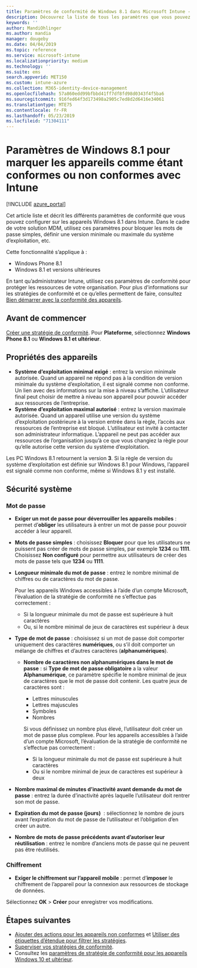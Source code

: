 ```yaml
---
title: Paramètres de conformité de Windows 8.1 dans Microsoft Intune - Azure | Microsoft Docs
description: Découvrez la liste de tous les paramètres que vous pouvez utiliser quand vous configurez la conformité de vos appareils Windows 8.1 et Windows Phone 8.1 dans Microsoft Intune. Vérifiez la conformité sur le système d’exploitation minimal et maximal, définissez des restrictions et une longueur de mot de passe, activez le chiffrement sur le stockage de données, etc.
keywords: ''
author: MandiOhlinger
ms.author: mandia
manager: dougeby
ms.date: 04/04/2019
ms.topic: reference
ms.service: microsoft-intune
ms.localizationpriority: medium
ms.technology: ''
ms.suite: ems
search.appverid: MET150
ms.custom: intune-azure
ms.collection: M365-identity-device-management
ms.openlocfilehash: 57a860edd99bfbbd41ff7df8fd98d0343f4f5ba6
ms.sourcegitcommit: 916fed64f3d173498a2905c7ed8d2d6416e34061
ms.translationtype: MTE75
ms.contentlocale: fr-FR
ms.lasthandoff: 05/23/2019
ms.locfileid: "71304111"
---
```

# <a name="windows-81-settings-to-mark-devices-as-compliant-or-not-compliant-using-intune"></a>Paramètres de Windows 8.1 pour marquer les appareils comme étant conformes ou non conformes avec Intune

[!INCLUDE [azure_portal](./includes/azure_portal.md)]

Cet article liste et décrit les différents paramètres de conformité que vous pouvez configurer sur les appareils Windows 8.1 dans Intune. Dans le cadre de votre solution MDM, utilisez ces paramètres pour bloquer les mots de passe simples, définir une version minimale ou maximale du système d’exploitation, etc.

Cette fonctionnalité s’applique à :

- Windows Phone 8.1
- Windows 8.1 et versions ultérieures

En tant qu’administrateur Intune, utilisez ces paramètres de conformité pour protéger les ressources de votre organisation. Pour plus d’informations sur les stratégies de conformité et ce qu’elles permettent de faire, consultez [Bien démarrer avec la conformité des appareils](device-compliance-get-started.md).

## <a name="before-you-begin"></a>Avant de commencer

[Créer une stratégie de conformité](create-compliance-policy.md#create-the-policy). Pour **Plateforme**, sélectionnez **Windows Phone 8.1** ou **Windows 8.1 et ultérieur**.

## <a name="device-properties"></a>Propriétés des appareils

- **Système d’exploitation minimal exigé** : entrez la version minimale autorisée. Quand un appareil ne répond pas à la condition de version minimale du système d’exploitation, il est signalé comme non conforme. Un lien avec des informations sur la mise à niveau s’affiche. L’utilisateur final peut choisir de mettre à niveau son appareil pour pouvoir accéder aux ressources de l’entreprise.
- **Système d’exploitation maximal autorisé** : entrez la version maximale autorisée. Quand un appareil utilise une version du système d’exploitation postérieure à la version entrée dans la règle, l’accès aux ressources de l’entreprise est bloqué. L’utilisateur est invité à contacter son administrateur informatique. L’appareil ne peut pas accéder aux ressources de l’organisation jusqu’à ce que vous changiez la règle pour qu’elle autorise cette version du système d’exploitation.

Les PC Windows 8.1 retournent la version **3**. Si la règle de version du système d’exploitation est définie sur Windows 8.1 pour Windows, l’appareil est signalé comme non conforme, même si Windows 8.1 y est installé.

## <a name="system-security"></a>Sécurité système

### <a name="password"></a>Mot de passe

- **Exiger un mot de passe pour déverrouiller les appareils mobiles** : permet d’**obliger** les utilisateurs à entrer un mot de passe pour pouvoir accéder à leur appareil.
- **Mots de passe simples** : choisissez **Bloquer** pour que les utilisateurs ne puissent pas créer de mots de passe simples, par exemple **1234** ou **1111**. Choisissez **Non configuré** pour permettre aux utilisateurs de créer des mots de passe tels que **1234** ou **1111**.
- **Longueur minimale du mot de passe** : entrez le nombre minimal de chiffres ou de caractères du mot de passe.

  Pour les appareils Windows accessibles à l’aide d’un compte Microsoft, l’évaluation de la stratégie de conformité ne s’effectue pas correctement :
  - Si la longueur minimale du mot de passe est supérieure à huit caractères
  - Ou, si le nombre minimal de jeux de caractères est supérieur à deux

- **Type de mot de passe** : choisissez si un mot de passe doit comporter uniquement des caractères **numériques**, ou s’il doit comporter un mélange de chiffres et d’autres caractères (**alphanumériques**).
  
  - **Nombre de caractères non alphanumériques dans le mot de passe** : si **Type de mot de passe obligatoire** a la valeur **Alphanumérique**, ce paramètre spécifie le nombre minimal de jeux de caractères que le mot de passe doit contenir. Les quatre jeux de caractères sont :
    - Lettres minuscules
    - Lettres majuscules
    - Symboles
    - Nombres

    Si vous définissez un nombre plus élevé, l’utilisateur doit créer un mot de passe plus complexe. Pour les appareils accessibles à l’aide d’un compte Microsoft, l’évaluation de la stratégie de conformité ne s’effectue pas correctement :

    - Si la longueur minimale du mot de passe est supérieure à huit caractères
    - Ou si le nombre minimal de jeux de caractères est supérieur à deux

- **Nombre maximal de minutes d’inactivité avant demande du mot de passe** : entrez la durée d’inactivité après laquelle l’utilisateur doit rentrer son mot de passe.
- **Expiration du mot de passe (jours)**  : sélectionnez le nombre de jours avant l’expiration du mot de passe de l’utilisateur et l’obligation d’en créer un autre.
- **Nombre de mots de passe précédents avant d’autoriser leur réutilisation** : entrez le nombre d’anciens mots de passe qui ne peuvent pas être réutilisés.

### <a name="encryption"></a>Chiffrement

- **Exiger le chiffrement sur l’appareil mobile** : permet d’**imposer** le chiffrement de l’appareil pour la connexion aux ressources de stockage de données.

Sélectionnez **OK** > **Créer** pour enregistrer vos modifications.

## <a name="next-steps"></a>Étapes suivantes

- [Ajouter des actions pour les appareils non conformes](actions-for-noncompliance.md) et [Utiliser des étiquettes d’étendue pour filtrer les stratégies](scope-tags.md).
- [Superviser vos stratégies de conformité](compliance-policy-monitor.md).
- Consultez les [paramètres de stratégie de conformité pour les appareils Windows 10 et ultérieur](compliance-policy-create-windows.md).